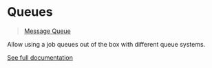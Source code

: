 # Queues

> [Message Queue](https://github.com/antidot-framework/message-queue)

Allow using a job queues out of the box with different queue systems.

[See full documentation](https://queue.antidotfw.io)
